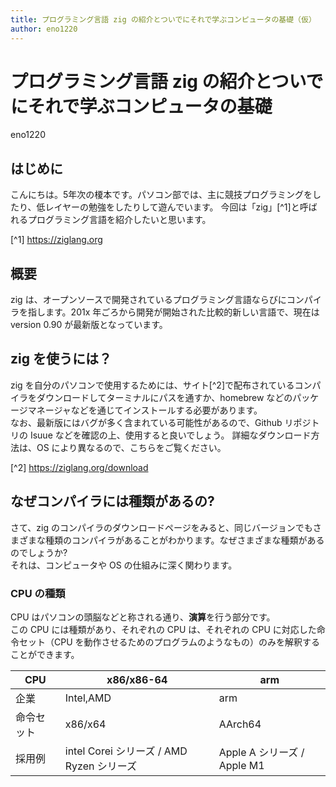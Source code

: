 ```yaml
---
title: プログラミング言語 zig の紹介とついでにそれで学ぶコンピュータの基礎（仮）
author: eno1220
---
```


# プログラミング言語 zig の紹介とついでにそれで学ぶコンピュータの基礎

<span class="author">eno1220</span>

## はじめに

こんにちは。5年次の榎本です。パソコン部では、主に競技プログラミングをしたり、低レイヤーの勉強をしたりして遊んでいます。
今回は「zig」[^1]と呼ばれるプログラミング言語を紹介したいと思います。

[^1] https://ziglang.org

## 概要

zig は、オープンソースで開発されているプログラミング言語ならびにコンパイラを指します。201x 年ごろから開発が開始された比較的新しい言語で、現在は version 0.90 が最新版となっています。

## zig を使うには？

zig を自分のパソコンで使用するためには、サイト[^2]で配布されているコンパイラをダウンロードしてターミナルにパスを通すか、homebrew などのパッケージマネージャなどを通じてインストールする必要があります。  
なお、最新版にはバグが多く含まれている可能性があるので、Github リポジトリの Isuue などを確認の上、使用すると良いでしょう。
詳細なダウンロード方法は、OS により異なるので、こちらをご覧ください。

[^2] https://ziglang.org/download

## なぜコンパイラには種類があるの?

さて、zig のコンパイラのダウンロードページをみると、同じバージョンでもさまざまな種類のコンパイラがあることがわかります。なぜさまざまな種類があるのでしょうか?  
それは、コンピュータや OS の仕組みに深く関わります。

### CPU の種類

CPU はパソコンの頭脳などと称される通り、**演算**を行う部分です。  
この CPU には種類があり、それぞれの CPU は、それぞれの CPU に対応した命令セット（CPU を動作させるためのプログラムのようなもの）のみを解釈することができます。

| CPU        | x86/x86-64                                | arm                         |
| ---------- | ----------------------------------------- | --------------------------- |
| 企業       | Intel,AMD                                 | arm                         |
| 命令セット | x86/x64                                   | AArch64                     |
| 採用例     | intel Corei シリーズ / AMD Ryzen シリーズ | Apple A シリーズ / Apple M1 |
